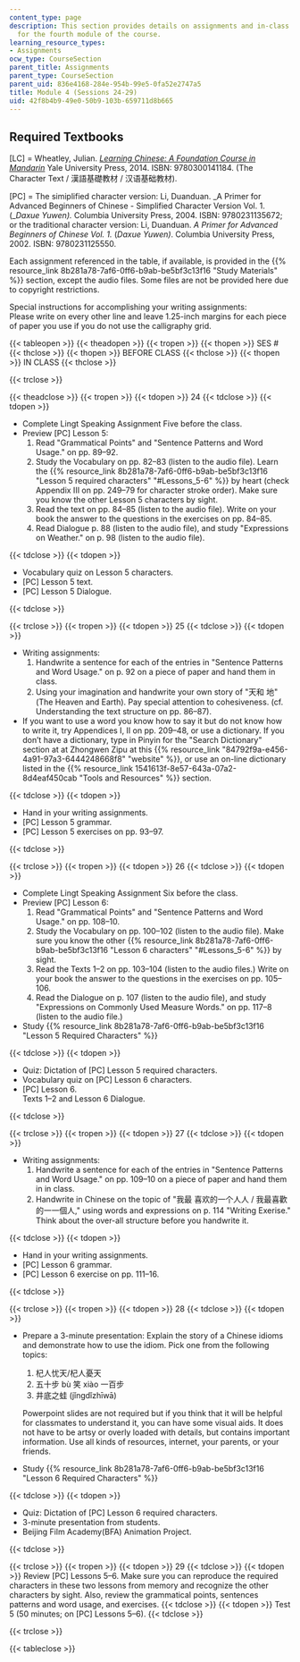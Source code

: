 ```yaml
---
content_type: page
description: This section provides details on assignments and in-class activities
  for the fourth module of the course.
learning_resource_types:
- Assignments
ocw_type: CourseSection
parent_title: Assignments
parent_type: CourseSection
parent_uid: 836e4168-284e-954b-99e5-0fa52e2747a5
title: Module 4 (Sessions 24-29)
uid: 42f8b4b9-49e0-50b9-103b-659711d8b665
---
```


Required Textbooks
------------------

\[LC\] = Wheatley, Julian. [_Learning Chinese: A Foundation Course in Mandarin_](/courses/res-21g-003-learning-chinese-a-foundation-course-in-mandarin-spring-2011) Yale University Press, 2014. ISBN: 9780300141184. (The Character Text / 漢語基礎教材 / 汉语基础教材).

\[PC\] = The simiplified character version: Li, Duanduan. _A Primer for Advanced Beginners of Chinese - Simplified Character Version Vol. 1. (__Daxue Yuwen)._ Columbia University Press, 2004. ISBN: 9780231135672; or the traditional character version: Li, Duanduan. _A Primer for Advanced Beginners of Chinese Vol. 1._ (_Daxue Yuwen)_. Columbia University Press, 2002. ISBN: 9780231125550.

Each assignment referenced in the table, if available, is provided in the {{% resource_link 8b281a78-7af6-0ff6-b9ab-be5bf3c13f16 "Study Materials" %}} section, except the audio files. Some files are not be provided here due to copyright restrictions.

Special instructions for accomplishing your writing assignments:  
Please write on every other line and leave 1.25-inch margins for each piece of paper you use if you do not use the calligraphy grid.

{{< tableopen >}}
{{< theadopen >}}
{{< tropen >}}
{{< thopen >}}
SES #
{{< thclose >}}
{{< thopen >}}
BEFORE CLASS
{{< thclose >}}
{{< thopen >}}
IN CLASS
{{< thclose >}}

{{< trclose >}}

{{< theadclose >}}
{{< tropen >}}
{{< tdopen >}}
24
{{< tdclose >}}
{{< tdopen >}}


*   Complete Lingt Speaking Assignment Five before the class.
*   Preview \[PC\] Lesson 5:
    1.  Read "Grammatical Points" and "Sentence Patterns and Word Usage." on pp. 89–92.
    2.  Study the Vocabulary on pp. 82–83 (listen to the audio file). Learn the {{% resource_link 8b281a78-7af6-0ff6-b9ab-be5bf3c13f16 "Lesson 5 required characters" "#Lessons_5-6" %}} by heart (check Appendix III on pp. 249–79 for character stroke order). Make sure you know the other Lesson 5 characters by sight.
    3.  Read the text on pp. 84–85 (listen to the audio file). Write on your book the answer to the questions in the exercises on pp. 84–85.
    4.  Read Dialogue p. 88 (listen to the audio file), and study "Expressions on Weather." on p. 98 (listen to the audio file).


{{< tdclose >}}
{{< tdopen >}}


*   Vocabulary quiz on Lesson 5 characters.
*   \[PC\] Lesson 5 text.
*   \[PC\] Lesson 5 Dialogue.


{{< tdclose >}}

{{< trclose >}}
{{< tropen >}}
{{< tdopen >}}
25
{{< tdclose >}}
{{< tdopen >}}


*   Writing assignments:
    1.  Handwrite a sentence for each of the entries in "Sentence Patterns and Word Usage." on p. 92 on a piece of paper and hand them in class.
    2.  Using your imagination and handwrite your own story of "天和 地" (The Heaven and Earth). Pay special attention to cohesiveness. (cf. Understanding the text structure on pp. 86–87).
*   If you want to use a word you know how to say it but do not know how to write it, try Appendices I, II on pp. 209–48, or use a dictionary. If you don’t have a dictionary, type in Pinyin for the "Search Dictionary" section at at Zhongwen Zipu at this {{% resource_link "84792f9a-e456-4a91-97a3-6444248668f8" "website" %}}, or use an on-line dictionary listed in the {{% resource_link 1541613f-8e57-643a-07a2-8d4eaf450cab "Tools and Resources" %}} section.


{{< tdclose >}}
{{< tdopen >}}


*   Hand in your writing assignments.
*   \[PC\] Lesson 5 grammar.
*   \[PC\] Lesson 5 exercises on pp. 93–97.


{{< tdclose >}}

{{< trclose >}}
{{< tropen >}}
{{< tdopen >}}
26
{{< tdclose >}}
{{< tdopen >}}


*   Complete Lingt Speaking Assignment Six before the class.
*   Preview \[PC\] Lesson 6:
    1.  Read "Grammatical Points" and "Sentence Patterns and Word Usage." on pp. 108–10.
    2.  Study the Vocabulary on pp. 100–102 (listen to the audio file). Make sure you know the other {{% resource_link 8b281a78-7af6-0ff6-b9ab-be5bf3c13f16 "Lesson 6 characters" "#Lessons_5-6" %}} by sight.
    3.  Read the Texts 1–2 on pp. 103–104 (listen to the audio files.) Write on your book the answer to the questions in the exercises on pp. 105–106.
    4.  Read the Dialogue on p. 107 (listen to the audio file), and study "Expressions on Commonly Used Measure Words." on pp. 117–8 (listen to the audio file.)
*   Study {{% resource_link 8b281a78-7af6-0ff6-b9ab-be5bf3c13f16 "Lesson 5 Required Characters" %}}


{{< tdclose >}}
{{< tdopen >}}


*   Quiz: Dictation of \[PC\] Lesson 5 required characters.
*   Vocabulary quiz on \[PC\] Lesson 6 characters.
*   \[PC\] Lesson 6.  
    Texts 1–2 and Lesson 6 Dialogue.


{{< tdclose >}}

{{< trclose >}}
{{< tropen >}}
{{< tdopen >}}
27
{{< tdclose >}}
{{< tdopen >}}


*   Writing assignments:
    1.  Handwrite a sentence for each of the entries in "Sentence Patterns and Word Usage." on pp. 109–10 on a piece of paper and hand them in in class.
    2.  Handwrite in Chinese on the topic of "我最 喜欢的⼀个⼈人 / 我最喜歡的⼀一個人," using words and expressions on p. 114 "Writing Exerise." Think about the over-all structure before you handwrite it.


{{< tdclose >}}
{{< tdopen >}}


*   Hand in your writing assignments.
*   \[PC\] Lesson 6 grammar.
*   \[PC\] Lesson 6 exercise on pp. 111–16.


{{< tdclose >}}

{{< trclose >}}
{{< tropen >}}
{{< tdopen >}}
28
{{< tdclose >}}
{{< tdopen >}}


*   Prepare a 3-minute presentation: Explain the story of a Chinese idioms and demonstrate how to use the idiom. Pick one from the following topics:
    
    1.  杞⼈忧天/杞人憂天
    2.  五⼗步 bù 笑 xiào 一百步
    3.  井底之蛙 (jǐngdǐzhīwā)
    
    Powerpoint slides are not required but if you think that it will be helpful for classmates to understand it, you can have some visual aids. It does not have to be artsy or overly loaded with details, but contains important information. Use all kinds of resources, internet, your parents, or your friends.
    
*   Study {{% resource_link 8b281a78-7af6-0ff6-b9ab-be5bf3c13f16 "Lesson 6 Required Characters" %}}


{{< tdclose >}}
{{< tdopen >}}


*   Quiz: Dictation of \[PC\] Lesson 6 required characters.
*   3-minute presentation from students.
*   Beijing Film Academy(BFA) Animation Project.


{{< tdclose >}}

{{< trclose >}}
{{< tropen >}}
{{< tdopen >}}
29
{{< tdclose >}}
{{< tdopen >}}
Review \[PC\] Lessons 5–6. Make sure you can reproduce the required characters in these two lessons from memory and recognize the other characters by sight. Also, review the grammatical points, sentences patterns and word usage, and exercises.
{{< tdclose >}}
{{< tdopen >}}
Test 5 (50 minutes; on \[PC\] Lessons 5–6).
{{< tdclose >}}

{{< trclose >}}

{{< tableclose >}}